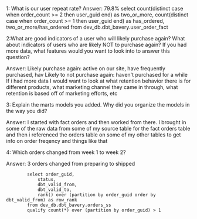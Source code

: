 1: What is our user repeat rate?
Answer: 79.8%
        select
            count(distinct case when order_count >= 2 then user_guid end) as two_or_more,
            count(distinct case when order_count >= 1 then user_guid end) as has_ordered,
            two_or_more/has_ordered
        from dev_db.dbt_bavery.user_order_fact

2:What are good indicators of a user who will likely purchase again? What about indicators of users who are likely NOT to purchase again? If you had more data, what features would you want to look into to answer this question?

Answer: 
Likely purchase again: active on our site, have frequently purchased, hav
Likely to not purchase again: haven't purchased for a while
If i had more data I would want to look at what retention behavior there is for different products, what marketing channel they came in through, what retention is based off of marketing efforts, etc

3: Explain the marts models you added. Why did you organize the models in the way you did?

Answer: I started with fact orders and then worked from there. I brought in some of the raw data from some of my source table for the fact orders table and then i referenced the orders table on some of my other tables to get info on order freqency and things like that

4: Which orders changed from week 1 to week 2? 

Answer: 3 orders changed from preparing to shipped

            select order_guid,
                status,
                dbt_valid_from,
                dbt_valid_to,
                rank() over (partition by order_guid order by dbt_valid_from) as row_rank
            from dev_db.dbt_bavery.orders_ss
            qualify count(*) over (partition by order_guid) > 1